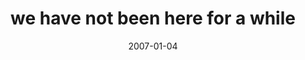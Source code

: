 ---
layout: base.njk
title : 'we have not been here for a while' 
view_title : 'we have not been here for a while' 
year : '2007' 
date : '2007-01-04' 
img_file : '/drawing/wehavenotbeenhereforawhile.png' 
html_file : 'wehavenotbeenhereforawhile' 
next_html : 'theywillneverknow.html' 
year_order : '4' 
permalink : "title/{{html_file}}.html"
---